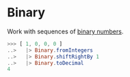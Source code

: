 # Binary

Work with sequences of [binary numbers](https://en.wikipedia.org/wiki/Binary_number).


```elm
>>> [ 1, 0, 0, 0 ]
..>   |> Binary.fromIntegers
..>   |> Binary.shiftRightBy 1
..>   |> Binary.toDecimal
4
```
